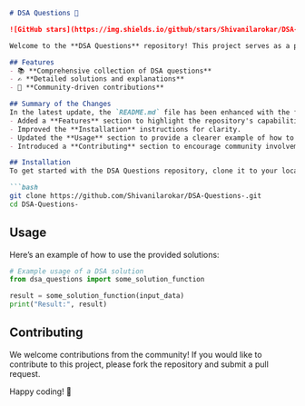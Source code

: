 ```markdown
# DSA Questions 🚀

![GitHub stars](https://img.shields.io/github/stars/Shivanilarokar/DSA-Questions-?style=social) ![Forks](https://img.shields.io/github/forks/Shivanilarokar/DSA-Questions-?style=social)

Welcome to the **DSA Questions** repository! This project serves as a platform for developers and learners to practice and enhance their skills in Data Structures and Algorithms (DSA). This repository is designed to help you improve your understanding of various data structures and algorithms through a collection of questions and solutions.

## Features
- 📚 **Comprehensive collection of DSA questions**
- ✍️ **Detailed solutions and explanations**
- 🤝 **Community-driven contributions**

## Summary of the Changes
In the latest update, the `README.md` file has been enhanced with the following improvements:
- Added a **Features** section to highlight the repository's capabilities.
- Improved the **Installation** instructions for clarity.
- Updated the **Usage** section to provide a clearer example of how to use the provided solutions.
- Introduced a **Contributing** section to encourage community involvement.

## Installation
To get started with the DSA Questions repository, clone it to your local machine:

```bash
git clone https://github.com/Shivanilarokar/DSA-Questions-.git
cd DSA-Questions-
```

## Usage
Here’s an example of how to use the provided solutions:

```python
# Example usage of a DSA solution
from dsa_questions import some_solution_function

result = some_solution_function(input_data)
print("Result:", result)
```

## Contributing
We welcome contributions from the community! If you would like to contribute to this project, please fork the repository and submit a pull request.

Happy coding! 🎉
```